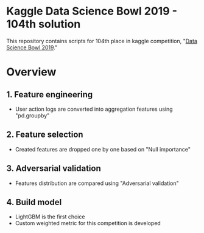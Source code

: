 # Kaggle Data Science Bowl 2019 - 104th solution
This repository contains scripts for 104th place in kaggle competition, "[Data Science Bowl 2019](https://www.kaggle.com/c/data-science-bowl-2019)."
# Overview
## 1. Feature engineering
- User action logs are converted into aggregation features using "pd.groupby"
## 2. Feature selection
- Created features are dropped one by one based on "Null importance"
## 3. Adversarial validation
- Features distribution are compared using "Adversarial validation"
## 4. Build model
- LightGBM is the first choice
- Custom weighted metric for this competition is developed
